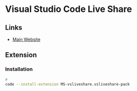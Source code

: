 # Visual Studio Code Live Share

<!--
https://code.visualstudio.com/learn/collaboration/live-share
-->

## Links

- [Main Website](https://visualstudio.microsoft.com/services/live-share/)

## Extension

### Installation

```sh
#
code --install-extension MS-vsliveshare.vsliveshare-pack
```
